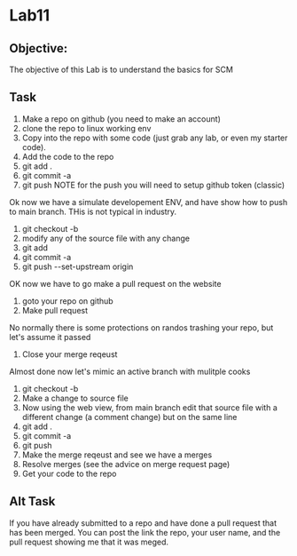 # Lab11

## Objective:
The objective of this Lab is to understand the basics for SCM

## Task
1. Make a repo on github (you need to make an account)
1. clone the repo to linux working env
1. Copy into the repo with some code (just grab any lab, or even my starter code).
1. Add the code to the repo 
  1. git add .
  1. git commit -a
  1. git push
NOTE for the push you will need to setup github token (classic)

Ok now we have a simulate developement ENV, and have show how to push to main branch.  THis is not typical in industry.

1. git checkout -b <some cool name you come up with here>
1. modify any of the source file with any change
1. git add <file you modified>
1. git commit -a
1. git push --set-upstream origin <some cool name you come up with here>
  
OK now we have to go make a pull request on the website
  
1. goto your repo on github
1. Make pull request
  
No normally there is some protections on randos trashing your repo, but let's assume it passed
  
1. Close your merge reqeust
  
Almost done now let's mimic an active branch with mulitple cooks 
  
1. git checkout -b <another  cool name you come up with here>
1. Make a change to source file
1. Now using the web view, from main branch edit that source file with a different change (a comment change) but on the same line
1. git add .
1. git commit -a
1. git push
1. Make the merge reqeust and see we have a merges
1. Resolve merges (see the advice on merge request page)
1. Get your code to the repo
  


## Alt Task

If you have already submitted to a repo and have done a pull request that has been merged.  You can post the link the repo, your user name, and the pull request showing me that it was meged.
